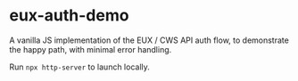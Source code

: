 # eux-auth-demo

A vanilla JS implementation of the EUX / CWS API auth flow, to demonstrate the happy path, with minimal error handling.

Run `npx http-server` to launch locally.
